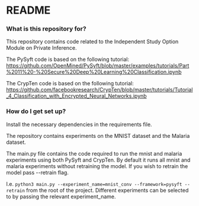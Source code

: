 # README #

### What is this repository for? ###

This repository contains code related to the Independent Study Option Module on Private Inference.

The PySyft code is based on the following tutorial:
https://github.com/OpenMined/PySyft/blob/master/examples/tutorials/Part%2011%20-%20Secure%20Deep%20Learning%20Classification.ipynb

The CrypTen code is based on  the following tutorial:
https://github.com/facebookresearch/CrypTen/blob/master/tutorials/Tutorial_4_Classification_with_Encrypted_Neural_Networks.ipynb

### How do I get set up? ###

Install the necessary dependencies in the requirements file. 

The repository contains experiments on the MNIST dataset and the Malaria dataset.

The main.py file contains the code required to run the mnist and malaria experiments using both PySyft and CrypTen. 
By default it runs all mnist and malaria experiments without retraining the model. If you wish to retrain the model 
pass --retrain flag.

I.e. ```python3 main.py --experiment_name=mnist_conv --framework=pysyft --retrain``` from the root of the project. 
Different experiments can be selected to by passing the relevant experiment_name.